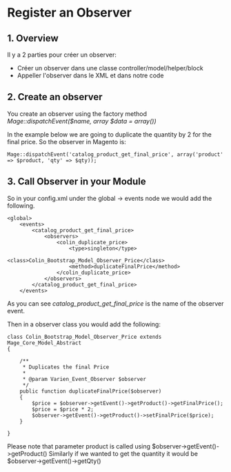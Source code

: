 # Register an Observer

## 1. Overview

Il y a 2 parties pour créer un observer:
* Créer un observer dans une classe controller/model/helper/block 
* Appeller l'observer dans le XML et dans notre code


## 2. Create an observer

You create an observer using the factory method *Mage::dispatchEvent($name, array $data = array())*

In the example below we are going to duplicate the quantity by 2 for the final price.
So the observer in Magento is:


    Mage::dispatchEvent('catalog_product_get_final_price', array('product' => $product, 'qty' => $qty));

## 3. Call Observer in your Module

So in your config.xml under the global -> events node we would add the following.

    <global>
        <events>
            <catalog_product_get_final_price>
                <observers>
                    <colin_duplicate_price>
                        <type>singleton</type>
                        <class>Colin_Bootstrap_Model_Observer_Price</class>
                        <method>duplicateFinalPrice</method>
                    </colin_duplicate_price>
                </observers>
            </catalog_product_get_final_price>
        </events>

As you can see *catalog_product_get_final_price* is the name of the observer event.

Then in a observer class you would add the following:

    class Colin_Bootstrap_Model_Observer_Price extends Mage_Core_Model_Abstract
    {

    	/**
    	 * Duplicates the final Price
    	 *
    	 * @param Varien_Event_Observer $observer
    	 */
    	public function duplicateFinalPrice($observer)
    	{
    		$price = $observer->getEvent()->getProduct()->getFinalPrice();
    		$price = $price * 2;
    		$observer->getEvent()->getProduct()->setFinalPrice($price);
    	}

    }

Please note that parameter product is called using $observer->getEvent()->getProduct()
Similarly if we wanted to get the quantity it would be $observer->getEvent()->getQty()
